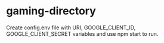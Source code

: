 # gaming-directory 

Create config.env file with URI, GOOGLE_CLIENT_ID, GOOGLE_CLIENT_SECRET variables and use npm start to run.



